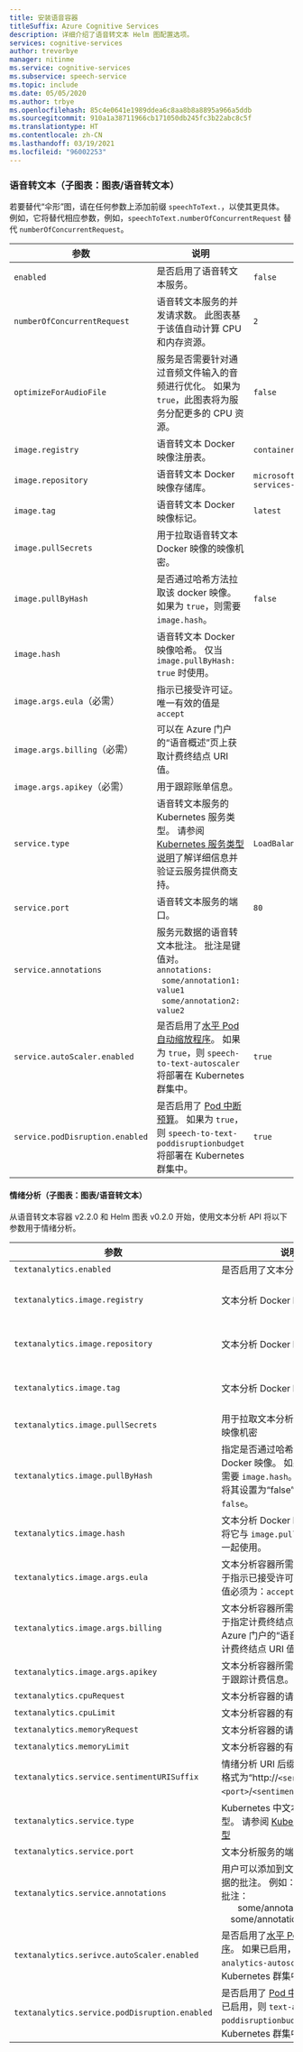 ```yaml
---
title: 安装语音容器
titleSuffix: Azure Cognitive Services
description: 详细介绍了语音转文本 Helm 图配置选项。
services: cognitive-services
author: trevorbye
manager: nitinme
ms.service: cognitive-services
ms.subservice: speech-service
ms.topic: include
ms.date: 05/05/2020
ms.author: trbye
ms.openlocfilehash: 85c4e0641e1989ddea6c8aa8b8a8895a966a5ddb
ms.sourcegitcommit: 910a1a38711966cb171050db245fc3b22abc8c5f
ms.translationtype: HT
ms.contentlocale: zh-CN
ms.lasthandoff: 03/19/2021
ms.locfileid: "96002253"
---
```

### <a name="speech-to-text-sub-chart-chartsspeechtotext"></a>语音转文本（子图表：图表/语音转文本）

若要替代“伞形”图，请在任何参数上添加前缀 `speechToText.`，以使其更具体。 例如，它将替代相应参数，例如，`speechToText.numberOfConcurrentRequest` 替代 `numberOfConcurrentRequest`。

|参数|说明|默认|
| -- | -- | -- |
| `enabled` | 是否启用了语音转文本服务。 | `false` |
| `numberOfConcurrentRequest` | 语音转文本服务的并发请求数。 此图表基于该值自动计算 CPU 和内存资源。 | `2` |
| `optimizeForAudioFile`| 服务是否需要针对通过音频文件输入的音频进行优化。 如果为 `true`，此图表将为服务分配更多的 CPU 资源。 | `false` |
| `image.registry`| 语音转文本 Docker 映像注册表。 | `containerpreview.azurecr.io` |
| `image.repository` | 语音转文本 Docker 映像存储库。 | `microsoft/cognitive-services-speech-to-text` |
| `image.tag` | 语音转文本 Docker 映像标记。 | `latest` |
| `image.pullSecrets` | 用于拉取语音转文本 Docker 映像的映像机密。 | |
| `image.pullByHash`| 是否通过哈希方法拉取该 docker 映像。 如果为 `true`，则需要 `image.hash`。 | `false` |
| `image.hash`| 语音转文本 Docker 映像哈希。 仅当 `image.pullByHash: true` 时使用。  | |
| `image.args.eula`（必需） | 指示已接受许可证。 唯一有效的值是 `accept` | |
| `image.args.billing`（必需） | 可以在 Azure 门户的“语音概述”页上获取计费终结点 URI 值。 | |
| `image.args.apikey`（必需） | 用于跟踪账单信息。 ||
| `service.type` | 语音转文本服务的 Kubernetes 服务类型。 请参阅 [Kubernetes 服务类型说明](https://kubernetes.io/docs/concepts/services-networking/service/)了解详细信息并验证云服务提供商支持。 | `LoadBalancer` |
| `service.port`|  语音转文本服务的端口。 | `80` |
| `service.annotations` | 服务元数据的语音转文本批注。 批注是键值对。 <br>`annotations:`<br>&nbsp;&nbsp;`some/annotation1: value1`<br>&nbsp;&nbsp;`some/annotation2: value2` | |
| `service.autoScaler.enabled` | 是否启用了[水平 Pod 自动缩放程序](https://kubernetes.io/docs/tasks/run-application/horizontal-pod-autoscale/)。 如果为 `true`，则 `speech-to-text-autoscaler` 将部署在 Kubernetes 群集中。 | `true` |
| `service.podDisruption.enabled` | 是否启用了 [Pod 中断预算](https://kubernetes.io/docs/concepts/workloads/pods/disruptions/)。 如果为 `true`，则 `speech-to-text-poddisruptionbudget` 将部署在 Kubernetes 群集中。 | `true` |

#### <a name="sentiment-analysis-sub-chart-chartsspeechtotext"></a>情绪分析（子图表：图表/语音转文本）

从语音转文本容器 v2.2.0 和 Helm 图表 v0.2.0 开始，使用文本分析 API 将以下参数用于情绪分析。

|参数|说明|值|默认|
| --- | --- | --- | --- |
|`textanalytics.enabled`| 是否启用了文本分析服务| true/false| `false`|
|`textanalytics.image.registry`| 文本分析 Docker 映像注册表| 有效的 Docker 映像注册表| |
|`textanalytics.image.repository`| 文本分析 Docker 映像存储库| 有效的 Docker 映像存储库| |
|`textanalytics.image.tag`| 文本分析 Docker 映像标记| 有效的 Docker 映像标记| |
|`textanalytics.image.pullSecrets`| 用于拉取文本分析 Docker 映像的映像机密| 有效的机密名称| |
|`textanalytics.image.pullByHash`| 指定是否通过哈希方法拉取 Docker 映像。  如果为 `yes`，则还需要 `image.hash`。 如果为 `no`，则将其设置为“false”。 默认值为 `false`。| true/false| `false`|
|`textanalytics.image.hash`| 文本分析 Docker 映像哈希。 仅将它与 `image.pullByHash:true` 一起使用。| 有效的 Docker 映像哈希 | |
|`textanalytics.image.args.eula`| 文本分析容器所需的参数之一，用于指示已接受许可证。 此选项的值必须为：`accept`。| 如果要使用容器，则为 `accept` | |
|`textanalytics.image.args.billing`| 文本分析容器所需的参数之一，用于指定计费终结点 URI。 可以在 Azure 门户的“语音概述”页上获取计费终结点 URI 值。|有效的计费终结点 URI||
|`textanalytics.image.args.apikey`| 文本分析容器所需的参数之一，用于跟踪计费信息。| 有效的 apikey||
|`textanalytics.cpuRequest`| 文本分析容器的请求 CPU| int| `3000m`|
|`textanalytics.cpuLimit`| 文本分析容器的有限 CPU| | `8000m`|
|`textanalytics.memoryRequest`| 文本分析容器的请求内存| | `3Gi`|
|`textanalytics.memoryLimit`| 文本分析容器的有限内存| | `8Gi`|
|`textanalytics.service.sentimentURISuffix`| 情绪分析 URI 后缀，整个 URI 的格式为“http://`<service>`:`<port>`/`<sentimentURISuffix>`”。 | | `text/analytics/v3.0-preview/sentiment`|
|`textanalytics.service.type`| Kubernetes 中文本分析服务的类型。 请参阅 [Kubernetes 服务类型](https://kubernetes.io/docs/concepts/services-networking/service/) | 有效的 Kubernetes 服务类型 | `LoadBalancer` |
|`textanalytics.service.port`| 文本分析服务的端口| int| `50085`|
|`textanalytics.service.annotations`| 用户可以添加到文本分析服务元数据的批注。 例如：<br/> 批注：<br/>`   ` some/annotation1: value1<br/>`  ` some/annotation2: value2 | 批注，每行一个批注| |
|`textanalytics.serivce.autoScaler.enabled`| 是否启用了[水平 Pod 自动缩放程序](https://kubernetes.io/docs/tasks/run-application/horizontal-pod-autoscale/)。 如果已启用，则 `text-analytics-autoscaler` 将部署在 Kubernetes 群集中 | true/false| `true`|
|`textanalytics.service.podDisruption.enabled`| 是否启用了 [Pod 中断预算](https://kubernetes.io/docs/concepts/workloads/pods/disruptions/)。 如果已启用，则 `text-analytics-poddisruptionbudget` 将部署在 Kubernetes 群集中| true/false| `true`|
